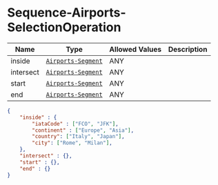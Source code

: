 # Sequence-Airports-SelectionOperation

Name        |Type      | Allowed Values |Description
------------|----------|----------------|-----------
inside | [`Airports-Segment`]() | ANY | 
intersect | [`Airports-Segment`]() | ANY | 
start | [`Airports-Segment`]() | ANY | 
end | [`Airports-Segment`]() | ANY | 

```json
{
    "inside" : {
        "iataCode" : ["FCO", "JFK"],
        "continent" : ["Europe", "Asia"],
        "country": ["Italy", "Japan"],
        "city": ["Rome", "Milan"],
    },
    "intersect" : {},
    "start" : {},
    "end" : {}
}
``` 
